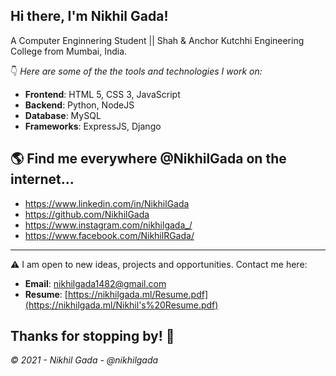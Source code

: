 ## Hi there, I'm Nikhil Gada!
A Computer Enginnering Student || Shah & Anchor Kutchhi Engineering College from Mumbai, India.


👇 *Here are some of the the tools and technologies I work on:*

- **Frontend**: HTML 5, CSS 3, JavaScript
- **Backend**:  Python, NodeJS 
- **Database**: MySQL
- **Frameworks**: ExpressJS, Django

## 🌎 Find me everywhere **@NikhilGada** on the internet...

 - https://www.linkedin.com/in/NikhilGada
 - https://github.com/NikhilGada   
 - https://www.instagram.com/nikhilgada_/            
 - https://www.facebook.com/NikhilRGada/           

___
⚠️ I am open to new ideas, projects and opportunities. Contact me here:

- **Email**: nikhilgada1482@gmail.com
- **Resume**: [https://nikhilgada.ml/Resume.pdf](https://nikhilgada.ml/Nikhil's%20Resume.pdf)


## Thanks for stopping by! 🙏
*© 2021 - Nikhil Gada - @nikhilgada*
